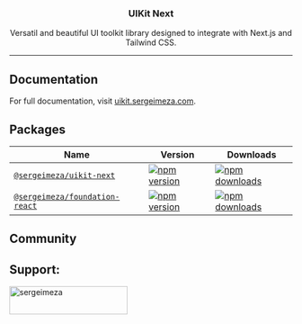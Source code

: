 <h3 align="center">
  UIKit Next
</h3>

<p align="center">
  Versatil and beautiful UI toolkit library designed to integrate with Next.js and Tailwind CSS.
</p>

---

## Documentation

For full documentation, visit [uikit.sergeimeza.com](https://uikit.sergeimeza.com).

## Packages

| Name                                                                             | Version                                                                                                                                     | Downloads                                                                                                                                      |
| -------------------------------------------------------------------------------- | ------------------------------------------------------------------------------------------------------------------------------------------- | ---------------------------------------------------------------------------------------------------------------------------------------------- |
| [`@sergeimeza/uikit-next`](https://github.com/SergeiMeza/uikit-next)             | [![npm version](https://img.shields.io/npm/v/@sergeimeza/uikit-next.svg)](https://www.npmjs.com/package/@sergeimeza/uikit-next)             | [![npm downloads](https://img.shields.io/npm/dt/@sergeimeza/uikit-next.svg)](https://www.npmjs.com/package/@sergeimeza/uikit-next)             |
| [`@sergeimeza/foundation-react`](https://github.com/SergeiMeza/foundation-react) | [![npm version](https://img.shields.io/npm/v/@sergeimeza/foundation-react.svg)](https://www.npmjs.com/package/@sergeimeza/foundation-react) | [![npm downloads](https://img.shields.io/npm/dt/@sergeimeza/foundation-react.svg)](https://www.npmjs.com/package/@sergeimeza/foundation-react) |

## Community

## Support:

<p><a href="https://www.buymeacoffee.com/sergeimeza"> <img align="left" src="https://cdn.buymeacoffee.com/buttons/v2/default-yellow.png" height="50" width="210" alt="sergeimeza" /></a></p><br><br>
